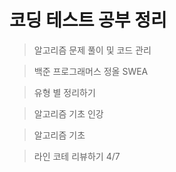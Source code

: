 코딩 테스트 공부 정리
===================
>알고리즘 문제 풀이 및 코드 관리  

>백준 프로그래머스 정올 SWEA

>유형 별 정리하기

>알고리즘 기초 인강

>알고리즘 기초 

>라인 코테 리뷰하기 4/7
